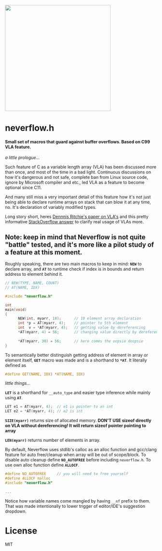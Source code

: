 <img src="https://github.com/skullchap/neverflow/assets/11740883/b7fe10e0-3c05-4716-8a27-94b343f17bf0" width="350">

# neverflow.h

#### Small set of macros that guard against buffer overflows. Based on C99 VLA feature.

*a little prologue...*

Such feature of C as a variable length array (VLA) has been discussed more than once, and most of the time in a bad light. Continuous discussions on how it's dangerous and not safe, complete ban from Linux source code, ignore by Microsoft compiler and etc., led VLA as a feature to become optional since C11.

And many still miss a very important detail of this feature how it's not just being able to declare runtime arrays on stack that can blow it at any time, no. It's declaration of variably modified types. 

Long story short, heres [Dennnis Ritchie's paper on VLA's](https://www.bell-labs.com/usr/dmr/www/vararray.pdf) and this pretty informative [StackOverflow answer](https://stackoverflow.com/a/54163435) to clarify real usage of VLAs more.

## Note: keep in mind that Neverflow is not quite "battle" tested, and it's more like a pilot study of a feature at this moment.

Roughly speaking, there are two main macros to keep in mind: **```NEW```** to declare array, and **```AT```** to runtime check if index is in bounds and return address to element behind it.
```c
// NEW(TYPE, NAME, COUNT)
// AT(NAME, IDX)

#include "neverflow.h"

int 
main(void)
{
      NEW(int, myarr, 10);      // 10 element array declaration
      int *p = AT(myarr, 4);    // pointer to 5th element
      int  v = *AT(myarr, 4);   // getting value by dereferencing
      *AT(myarr, 4) = 56;       // changing value directly by dereferencing
  
      *AT(myarr, 30) = 56;      // here comes the oopsie doopsie
}
```
To semantically better distinguish getting address of element in array or element itself, **```GET```** macro was made and is a shorthand to **```*AT```**. It literally defined as
```c
#define GET(NAME, IDX) *AT(NAME, IDX)
```
*little things...*

**```LET```** is a shorthand for ```__auto_type``` and easier type inference while mainly using **```AT```**.
```c
LET e1 = AT(myarr, 4);  // e1 is pointer to an int
LET e2 = *AT(myarr, 4); // e2 is int
```
**```SIZE(myarr)```** returns size of allocated memory. **DON'T USE sizeof directly on VLA without dereferencing! It will return sizeof pointer pointing to array**

**```LEN(myarr)```** returns number of elements in array.

By default, Neverflow uses stdlib's calloc as an alloc function and gcc/clang feature for auto free/cleanup when array will be out of scope/block.
To disable auto cleanup define **```NO_AUTOFREE```** before including ```neverflow.h```. To use own alloc function define **```ALLOCF```**.
```c
#define NO_AUTOFREE     // you will need to free yourself
#define ALLOCF malloc
#include "neverflow.h"

...
```
Notice how variable names come mangled by having ```__nf``` prefix to them. That was made intentionally to lower trigger of editor/IDE's suggestion dropdown.

# License
MIT







